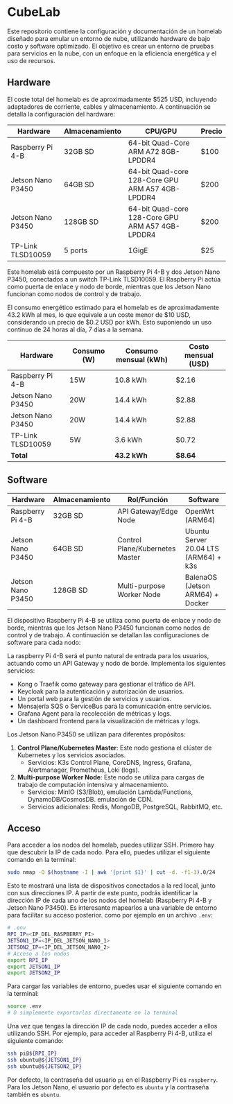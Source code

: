 # CubeLab

Este repositorio contiene la configuración y documentación de un homelab diseñado para emular un entorno de nube, utilizando hardware de bajo costo y software optimizado. El objetivo es crear un entorno de pruebas para servicios en la nube, con un enfoque en la eficiencia energética y el uso de recursos.

## Hardware

El coste total del homelab es de aproximadamente $525 USD, incluyendo adaptadores de corriente, cables y almacenamiento. A continuación se detalla la configuración del hardware:

| Hardware                | Almacenamiento | CPU/GPU                                   | Precio |
|-------------------------|----------------|-------------------------------------------|--------|
| Raspberry Pi 4-B       | 32GB SD        | 64-bit Quad-Core ARM A72 8GB-LPDDR4     | $100   |
| Jetson Nano P3450      | 64GB SD        | 64-bit Quad-core 128-Core GPU ARM A57 4GB-LPDDR4 | $200   |
| Jetson Nano P3450      | 128GB SD       | 64-bit Quad-core 128-Core GPU ARM A57 4GB-LPDDR4 | $200   |
| TP-Link TLSD10059      | 5 ports        | 1GigE                                     | $25    |

Este homelab está compuesto por un Raspberry Pi 4-B y dos Jetson Nano P3450, conectados a un switch TP-Link TLSD10059. El Raspberry Pi actúa como puerta de enlace y nodo de borde, mientras que los Jetson Nano funcionan como nodos de control y de trabajo.

El consumo energético estimado para el homelab es de aproximadamente 43.2 kWh al mes, lo que equivale a un coste menor de $10 USD, considerando un precio de $0.2 USD por kWh. Esto suponiendo un uso continuo de 24 horas al día, 7 días a la semana.

| Hardware                | Consumo (W)    | Consumo mensual (kWh) | Costo mensual (USD) |
|-------------------------|----------------|------------------------|---------------------|
| Raspberry Pi 4-B       | 15W            | 10.8 kWh               | $2.16               |
| Jetson Nano P3450      | 20W            | 14.4 kWh               | $2.88              |
| Jetson Nano P3450      | 20W            | 14.4 kWh               | $2.88               |
| TP-Link TLSD10059      | 5W             | 3.6 kWh                | $0.72               |
| **Total**              |                | **43.2 kWh**           | **$8.64**          |

## Software

| Hardware                | Almacenamiento | Rol/Función                     | Software                                      |
|-------------------------|----------------|----------------------------------|-----------------------------------------------|
| Raspberry Pi 4-B       | 32GB SD        | API Gateway/Edge Node           | OpenWrt (ARM64)       |
| Jetson Nano P3450      | 64GB SD        | Control Plane/Kubernetes Master  | Ubuntu Server 20.04 LTS (ARM64) + k3s |
| Jetson Nano P3450      | 128GB SD       | Multi-purpose Worker Node       | BalenaOS (Jetson ARM64) + Docker |

El dispositivo Raspberry Pi 4-B se utiliza como puerta de enlace y nodo de borde, mientras que los Jetson Nano P3450 funcionan como nodos de control y de trabajo. A continuación se detallan las configuraciones de software para cada nodo:

La raspberry Pi 4-B será el punto natural de entrada para los usuarios, actuando como un API Gateway y nodo de borde. Implementa los siguientes servicios:

- Kong o Traefik como gateway para gestionar el tráfico de API.
- Keycloak para la autenticación y autorización de usuarios.
- Un portal web para la gestión de servicios y usuarios.
- Mensajería SQS o ServiceBus para la comunicación entre servicios.
- Grafana Agent para la recolección de métricas y logs.
- Un dashboard frontend para la visualización de métricas y logs.

Los Jetson Nano P3450 se utilizan para diferentes propósitos:

1. **Control Plane/Kubernetes Master**: Este nodo gestiona el clúster de Kubernetes y los servicios asociados.
   - Servicios: K3s Control Plane, CoreDNS, Ingress, Grafana, Alertmanager, Prometheus, Loki (logs).
2. **Multi-purpose Worker Node**: Este nodo se utiliza para cargas de trabajo de computación intensiva y almacenamiento.
   - Servicios: MinIO (S3/Blob), emulación Lambda/Functions, DynamoDB/CosmosDB. emulación de CDN.
   - Servicios adicionales: Redis, MongoDB, PostgreSQL, RabbitMQ, etc.

## Acceso

Para acceder a los nodos del homelab, puedes utilizar SSH. Primero hay que descubrir la IP de cada nodo. Para ello, puedes utilizar el siguiente comando en la terminal:

```bash
sudo nmap -O $(hostname -I | awk '{print $1}' | cut -d. -f1-3).0/24
```

Esto te mostrará una lista de dispositivos conectados a la red local, junto con sus direcciones IP. A partir de este punto, podrás identificar la dirección IP de cada uno de los nodos del homelab (Raspberry Pi 4-B y Jetson Nano P3450). Es interesante mapearlos a una variable de entorno para facilitar su acceso posterior. como por ejemplo en un archivo `.env`:

```bash
# .env
RPI_IP=<IP_DEL_RASPBERRY_PI>
JETSON1_IP=<IP_DEL_JETSON_NANO_1>
JETSON2_IP=<IP_DEL_JETSON_NANO_2>
# Acceso a los nodos
export RPI_IP
export JETSON1_IP
export JETSON2_IP
```

Para cargar las variables de entorno, puedes usar el siguiente comando en la terminal:

```bash
source .env
# O simplemente exportarlas directamente en la terminal
```

Una vez que tengas la dirección IP de cada nodo, puedes acceder a ellos utilizando SSH. Por ejemplo, para acceder al Raspberry Pi 4-B, utiliza el siguiente comando:

```bash
ssh pi@${RPI_IP}
ssh ubuntu@${JETSON1_IP}
ssh ubuntu@${JETSON2_IP}
```

Por defecto, la contraseña del usuario `pi` en el Raspberry Pi es `raspberry`. Para los Jetson Nano, el usuario por defecto es `ubuntu` y la contraseña también es `ubuntu`.